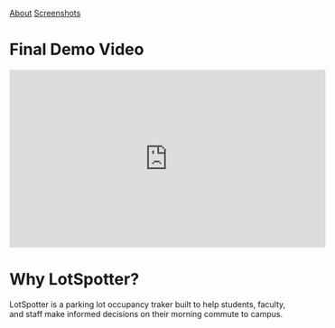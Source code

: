 [About](https://sccapstone.github.io/LotSpotter/about) [Screenshots](https://sccapstone.github.io/LotSpotter/screenshots)

# Final Demo Video
<iframe width="560" height="315" src="https://www.youtube.com/embed/BA_c3bGQXlQ" title="YouTube video player" frameborder="0" allow="accelerometer; autoplay; clipboard-write; encrypted-media; gyroscope; picture-in-picture" allowfullscreen></iframe>

# Why LotSpotter?
LotSpotter is a parking lot occupancy traker built to help students, faculty, and staff make informed decisions on their morning commute to campus.

